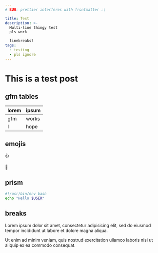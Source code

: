 ```yaml
---
# BUG: prettier interferes with frontmatter :\

title: Test
description: >-
  Multi-line thingy test
  pls work

  linebreaks?
tags:
  - testing
  - pls ignore
---
```


# This is a test post

## gfm tables

| lorem | ipsum |
| :---- | ----- |
| gfm   | works |
| I     | hope  |

## emojis

:+1:

🧡

## prism

```bash
#!/usr/bin/env bash
echo "Hello $USER"
```

## breaks

Lorem ipsum dolor sit amet,
consectetur adipisicing elit,
sed do eiusmod tempor incididunt ut labore et dolore magna aliqua.

Ut enim ad minim veniam,
quis nostrud exercitation ullamco laboris nisi ut aliquip ex ea commodo consequat.
